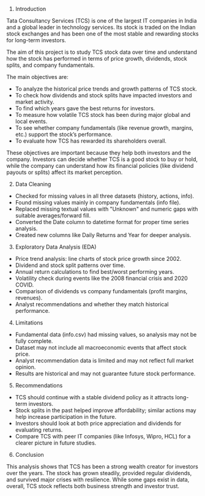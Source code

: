 1. Introduction

Tata Consultancy Services (TCS) is one of the largest IT companies in India and a global leader in technology services. Its stock is traded on the Indian stock exchanges and has been one of the most stable and rewarding stocks for long-term investors.

The aim of this project is to study TCS stock data over time and understand how the stock has performed in terms of price growth, dividends, stock splits, and company fundamentals.

The main objectives are:

- To analyze the historical price trends and growth patterns of TCS stock.
- To check how dividends and stock splits have impacted investors and market activity.
- To find which years gave the best returns for investors.
- To measure how volatile TCS stock has been during major global and local events.
- To see whether company fundamentals (like revenue growth, margins, etc.) support the stock’s performance.
- To evaluate how TCS has rewarded its shareholders overall.

These objectives are important because they help both investors and the company. Investors can decide whether TCS is a good stock to buy or hold, while the company can understand how its financial policies (like dividend payouts or splits) affect its market perception.

2. Data Cleaning

- Checked for missing values in all three datasets (history, actions, info).
- Found missing values mainly in company fundamentals (info file).
- Replaced missing textual values with "Unknown" and numeric gaps with suitable averages/forward fill.
- Converted the Date column to datetime format for proper time series analysis.
- Created new columns like Daily Returns and Year for deeper analysis.

3. Exploratory Data Analysis (EDA)

- Price trend analysis: line charts of stock price growth since 2002.
- Dividend and stock split patterns over time.
- Annual return calculations to find best/worst performing years.
- Volatility check during events like the 2008 financial crisis and 2020 COVID.
- Comparison of dividends vs company fundamentals (profit margins, revenues).
- Analyst recommendations and whether they match historical performance.

4. Limitations

- Fundamental data (info.csv) had missing values, so analysis may not be fully complete.
- Dataset may not include all macroeconomic events that affect stock price.
- Analyst recommendation data is limited and may not reflect full market opinion.
- Results are historical and may not guarantee future stock performance.

5. Recommendations

- TCS should continue with a stable dividend policy as it attracts long-term investors.
- Stock splits in the past helped improve affordability; similar actions may help increase participation in the future.
- Investors should look at both price appreciation and dividends for evaluating returns.
- Compare TCS with peer IT companies (like Infosys, Wipro, HCL) for a clearer picture in future studies.

6. Conclusion

This analysis shows that TCS has been a strong wealth creator for investors over the years. The stock has grown steadily, provided regular dividends, and survived major crises with resilience. While some gaps exist in data, overall, TCS stock reflects both business strength and investor trust.
